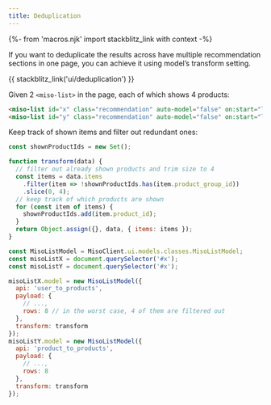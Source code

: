 ```yaml
---
title: Deduplication
---
```


{%- from 'macros.njk' import stackblitz_link with context -%}

If you want to deduplicate the results across have multiple recommendation sections in one page, you can achieve it using model’s transform setting.

{{ stackblitz_link('ui/deduplication') }}

Given 2 `<miso-list>` in the page, each of which shows 4 products:
```html
<miso-list id="x" class="recommendation" auto-model="false" on:start="load">...</miso-list>
<miso-list id="y" class="recommendation" auto-model="false" on:start="load">...</miso-list>
```

Keep track of shown items and filter out redundant ones:

```js
const shownProductIds = new Set();

function transform(data) {
  // filter out already shown products and trim size to 4
  const items = data.items
    .filter(item => !shownProductIds.has(item.product_group_id))
    .slice(0, 4);
  // keep track of which products are shown
  for (const item of items) {
    shownProductIds.add(item.product_id);
  }
  return Object.assign({}, data, { items: items });
}

const MisoListModel = MisoClient.ui.models.classes.MisoListModel;
const misoListX = document.querySelector('#x');
const misoListY = document.querySelector('#x');

misoListX.model = new MisoListModel({
  api: 'user_to_products',
  payload: {
    // ...,
    rows: 8 // in the worst case, 4 of them are filtered out
  },
  transform: transform
});
misoListY.model = new MisoListModel({
  api: 'product_to_products',
  payload: {
    // ...,
    rows: 8
  },
  transform: transform
});
```
